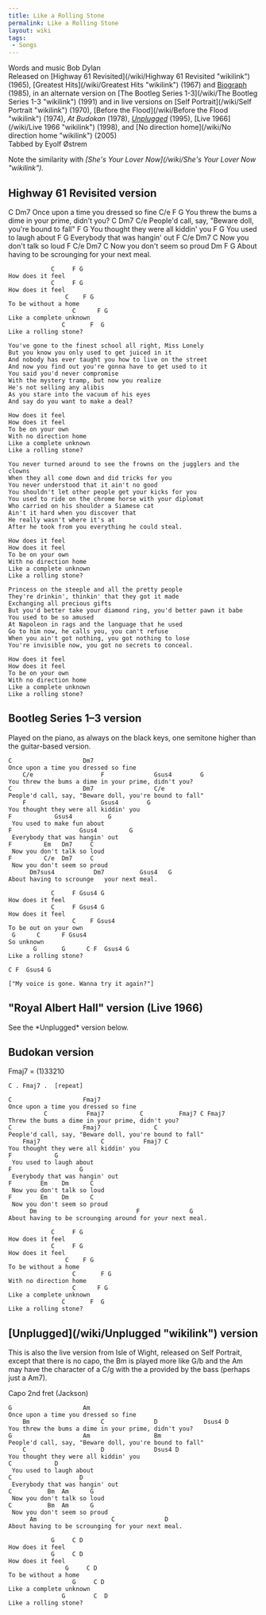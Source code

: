 ```yaml
---
title: Like a Rolling Stone
permalink: Like a Rolling Stone
layout: wiki
tags:
 - Songs
---
```


Words and music Bob Dylan  
Released on [Highway 61 Revisited](/wiki/Highway 61 Revisited "wikilink")
(1965), [Greatest Hits](/wiki/Greatest Hits "wikilink") (1967) and
[Biograph](/wiki/Biograph "wikilink") (1985), in an alternate version on [The
Bootleg Series 1-3](/wiki/The Bootleg Series 1-3 "wikilink") (1991) and in
live versions on [Self Portrait](/wiki/Self Portrait "wikilink") (1970),
[Before the Flood](/wiki/Before the Flood "wikilink") (1974), *At Budokan*
(1978), *[Unplugged](/wiki/Unplugged "wikilink")* (1995), [Live
1966](/wiki/Live 1966 "wikilink") (1998), and [No direction
home](/wiki/No direction home "wikilink") (2005)  
Tabbed by Eyolf Østrem

Note the similarity with *[She's Your Lover
Now](/wiki/She's Your Lover Now "wikilink").*

<h2 class="songversion">
Highway 61 Revisited version

</h2>
    C                    Dm7
    Once upon a time you dressed so fine
        C/e                   F              G
    You threw the bums a dime in your prime, didn't you?
    C                    Dm7                 C/e
    People'd call, say, "Beware doll, you're bound to fall"
        F                     G
    You thought they were all    kiddin' you
    F           G
     You used to laugh about
    F                  G
     Everybody that was hangin' out
    F         C/e  Dm7     C
     Now you don't talk so loud
    F         C/e  Dm7     C
     Now you don't seem so proud
          Dm                     F              G
    About having to be scrounging for your next meal.

                C     F G
    How does it feel
                C     F G
    How does it feel
                    C    F G
    To be without a home
                      C      F G
    Like a complete unknown
                   C       F  G
    Like a rolling stone?

    You've gone to the finest school all right, Miss Lonely
    But you know you only used to get juiced in it
    And nobody has ever taught you how to live on the street
    And now you find out you're gonna have to get used to it
    You said you'd never compromise
    With the mystery tramp, but now you realize
    He's not selling any alibis
    As you stare into the vacuum of his eyes
    And say do you want to make a deal?

    How does it feel
    How does it feel
    To be on your own
    With no direction home
    Like a complete unknown
    Like a rolling stone?

    You never turned around to see the frowns on the jugglers and the clowns
    When they all come down and did tricks for you
    You never understood that it ain't no good
    You shouldn't let other people get your kicks for you
    You used to ride on the chrome horse with your diplomat
    Who carried on his shoulder a Siamese cat
    Ain't it hard when you discover that
    He really wasn't where it's at
    After he took from you everything he could steal.

    How does it feel
    How does it feel
    To be on your own
    With no direction home
    Like a complete unknown
    Like a rolling stone?

    Princess on the steeple and all the pretty people
    They're drinkin', thinkin' that they got it made
    Exchanging all precious gifts
    But you'd better take your diamond ring, you'd better pawn it babe
    You used to be so amused
    At Napoleon in rags and the language that he used
    Go to him now, he calls you, you can't refuse
    When you ain't got nothing, you got nothing to lose
    You're invisible now, you got no secrets to conceal.

    How does it feel
    How does it feel
    To be on your own
    With no direction home
    Like a complete unknown
    Like a rolling stone?

<h2 class="songversion">
Bootleg Series 1–3 version

</h2>
Played on the piano, as always on the black keys, one semitone higher
than the guitar-based version.

    C                    Dm7
    Once upon a time you dressed so fine
        C/e                   F              Gsus4        G
    You threw the bums a dime in your prime, didn't you?
    C                    Dm7                 C/e
    People'd call, say, "Beware doll, you're bound to fall"
        F                     Gsus4        G
    You thought they were all kiddin' you
    F            Gsus4          G
     You used to make fun about
    F                   Gsus4         G
     Everybody that was hangin' out
    F         Em   Dm7     C
     Now you don't talk so loud
    F         C/e  Dm7     C
     Now you don't seem so proud
          Dm7sus4           Dm7          Gsus4   G
    About having to scrounge   your next meal.

                C     F Gsus4 G
    How does it feel
                C     F Gsus4 G
    How does it feel
                      C    F Gsus4
    To be out on your own
     G      C      F Gsus4
    So unknown
           G       G      C F  Gsus4 G
    Like a rolling stone?

    C F  Gsus4 G

    ["My voice is gone. Wanna try it again?"]

<h2 class="songversion">
"Royal Albert Hall" version (Live 1966)

</h2>
See the *Unplugged* version below.

<h2 class="songversion">
Budokan version

</h2>
Fmaj7 = (1)33210

    C . Fmaj7 .  [repeat]

    C                    Fmaj7
    Once upon a time you dressed so fine
              C           Fmaj7          C          Fmaj7 C Fmaj7
    Threw the bums a dime in your prime, didn't you?
    C                    Fmaj7               C
    People'd call, say, "Beware doll, you're bound to fall"
        Fmaj7                 C           Fmaj7 C
    You thought they were all kiddin' you
    F            G
     You used to laugh about
    F                   G
     Everybody that was hangin' out
    F        Em    Dm      C
     Now you don't talk so loud
    F        Em    Dm      C
     Now you don't seem so proud
          Dm                            F              G
    About having to be scrounging around for your next meal.

                C     F G
    How does it feel
                C     F G
    How does it feel
                    C    F G
    To be without a home
                      C       F G
    With no direction home
                      C      F G
    Like a complete unknown
                   C       F  G
    Like a rolling stone?

<h2 class="songversion">
[Unplugged](/wiki/Unplugged "wikilink") version

</h2>
This is also the live version from Isle of Wight, released on Self
Portrait, except that there is no capo, the Bm is played more like G/b
and the Am may have the character of a C/g with the a provided by the
bass (perhaps just a Am7).

Capo 2nd fret (Jackson)

    G                    Am
    Once upon a time you dressed so fine
        Bm                    C              D             Dsus4 D
    You threw the bums a dime in your prime, didn't you?
    G                    Am                  Bm
    People'd call, say, "Beware doll, you're bound to fall"
        C                     D              Dsus4 D
    You thought they were all kiddin' you
    C            D
     You used to laugh about
    C                   D
     Everybody that was hangin' out
    C          Bm  Am      G
     Now you don't talk so loud
    C          Bm  Am      G
     Now you don't seem so proud
          Am                     C              D
    About having to be scrounging for your next meal.

                G     C D
    How does it feel
                G     C D
    How does it feel
                    G     C D
    To be without a home
                      G     C D
    Like a complete unknown
                   G        C  D
    Like a rolling stone?
